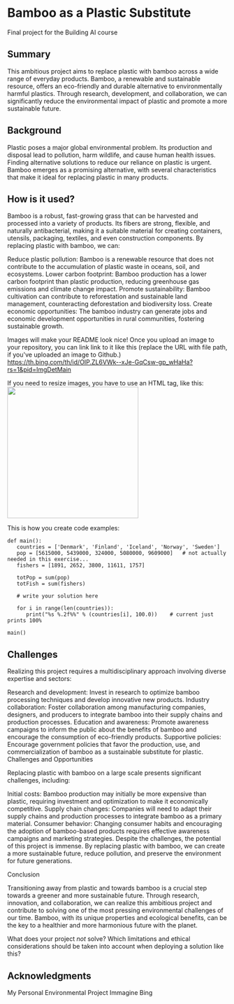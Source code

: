 <!-- This is the markdown template for the final project of the Building AI course, 
created by Reaktor Innovations and University of Helsinki. 
Copy the template, paste it to your GitHub README and edit! -->

# Bamboo as a Plastic Substitute

Final project for the Building AI course

## Summary
This ambitious project aims to replace plastic with bamboo across a wide range of everyday products. Bamboo, a renewable and sustainable resource, offers an eco-friendly and durable alternative to environmentally harmful plastics. Through research, development, and collaboration, we can significantly reduce the environmental impact of plastic and promote a more sustainable future.


## Background
Plastic poses a major global environmental problem. Its production and disposal lead to pollution, harm wildlife, and cause human health issues. Finding alternative solutions to reduce our reliance on plastic is urgent. Bamboo emerges as a promising alternative, with several characteristics that make it ideal for replacing plastic in many products.




## How is it used?


Bamboo is a robust, fast-growing grass that can be harvested and processed into a variety of products. Its fibers are strong, flexible, and naturally antibacterial, making it a suitable material for creating containers, utensils, packaging, textiles, and even construction components. By replacing plastic with bamboo, we can:

Reduce plastic pollution: Bamboo is a renewable resource that does not contribute to the accumulation of plastic waste in oceans, soil, and ecosystems.
Lower carbon footprint: Bamboo production has a lower carbon footprint than plastic production, reducing greenhouse gas emissions and climate change impact.
Promote sustainability: Bamboo cultivation can contribute to reforestation and sustainable land management, counteracting deforestation and biodiversity loss.
Create economic opportunities: The bamboo industry can generate jobs and economic development opportunities in rural communities, fostering sustainable growth.

Images will make your README look nice!
Once you upload an image to your repository, you can link link to it like this (replace the URL with file path, if you've uploaded an image to Github.)
https://th.bing.com/th/id/OIP.ZL6VWk--xJe-GqCsw-gp_wHaHa?rs=1&pid=ImgDetMain

If you need to resize images, you have to use an HTML tag, like this:
<img src="https://th.bing.com/th/id/OIP.ZL6VWk--xJe-GqCsw-gp_wHaHa?rs=1&pid=ImgDetMain" width="300">

This is how you create code examples:
```
def main():
   countries = ['Denmark', 'Finland', 'Iceland', 'Norway', 'Sweden']
   pop = [5615000, 5439000, 324000, 5080000, 9609000]   # not actually needed in this exercise...
   fishers = [1891, 2652, 3800, 11611, 1757]

   totPop = sum(pop)
   totFish = sum(fishers)

   # write your solution here

   for i in range(len(countries)):
      print("%s %.2f%%" % (countries[i], 100.0))    # current just prints 100%

main()
```


## Challenges

Realizing this project requires a multidisciplinary approach involving diverse expertise and sectors:

Research and development: Invest in research to optimize bamboo processing techniques and develop innovative new products.
Industry collaboration: Foster collaboration among manufacturing companies, designers, and producers to integrate bamboo into their supply chains and production processes.
Education and awareness: Promote awareness campaigns to inform the public about the benefits of bamboo and encourage the consumption of eco-friendly products.
Supportive policies: Encourage government policies that favor the production, use, and commercialization of bamboo as a sustainable substitute for plastic.
Challenges and Opportunities

Replacing plastic with bamboo on a large scale presents significant challenges, including:

Initial costs: Bamboo production may initially be more expensive than plastic, requiring investment and optimization to make it economically competitive.
Supply chain changes: Companies will need to adapt their supply chains and production processes to integrate bamboo as a primary material.
Consumer behavior: Changing consumer habits and encouraging the adoption of bamboo-based products requires effective awareness campaigns and marketing strategies.
Despite the challenges, the potential of this project is immense. By replacing plastic with bamboo, we can create a more sustainable future, reduce pollution, and preserve the environment for future generations.

Conclusion

Transitioning away from plastic and towards bamboo is a crucial step towards a greener and more sustainable future. Through research, innovation, and collaboration, we can realize this ambitious project and contribute to solving one of the most pressing environmental challenges of our time. Bamboo, with its unique properties and ecological benefits, can be the key to a healthier and more harmonious future with the planet.

What does your project _not_ solve? Which limitations and ethical considerations should be taken into account when deploying a solution like this?



## Acknowledgments
My Personal Environmental Project
Immagine Bing 
